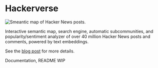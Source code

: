 # Hackerverse

![Smeantic map of Hacker News posts.](https://blog.wilsonl.in/hackerverse/map.png)

Interactive semantic map, search engine, automatic subcommunities, and popularity/sentiment analyzer of over 40 million Hacker News posts and comments, powered by text embeddings.

See the [blog post](https://blog.wilsonl.in/hackerverse/) for more details.

Documentation, README WIP
